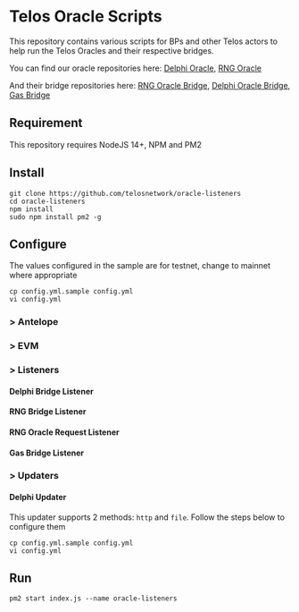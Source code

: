# Telos Oracle Scripts

This repository contains various scripts for BPs and other Telos actors to help run the Telos Oracles and their respective bridges.

You can find our oracle repositories here: [Delphi Oracle](https://github.com/telosnetwork/delphioracle), [RNG Oracle](https://github.com/telosnetwork/telos-oracle-rng)

And their bridge repositories here: [RNG Oracle Bridge](https://github.com/telosnetwork/rng-oracle-bridge), [Delphi Oracle Bridge](https://github.com/telosnetwork/delphi-oracle-bridge), [Gas Bridge](https://github.com/telosnetwork/gas-oracle-bridge)

## Requirement

This repository requires NodeJS 14+, NPM and PM2

## Install

```
git clone https://github.com/telosnetwork/oracle-listeners
cd oracle-listeners
npm install
sudo npm install pm2 -g
```

## Configure

The values configured in the sample are for testnet, change to mainnet where appropriate

```
cp config.yml.sample config.yml
vi config.yml 
```

### > Antelope

### > EVM

### > Listeners

####   Delphi Bridge Listener

####   RNG Bridge Listener

####   RNG Oracle Request Listener

####   Gas Bridge Listener

### > Updaters

####   Delphi Updater

This updater supports 2 methods: `http` and `file`. Follow the steps below to configure them

```
cp config.yml.sample config.yml
vi config.yml 
```

## Run

```
pm2 start index.js --name oracle-listeners
```
